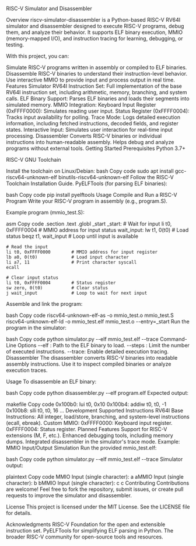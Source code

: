 RISC-V Simulator and Disassembler

Overview
riscv-simulator-disassembler is a Python-based RISC-V RV64I simulator and disassembler designed to execute RISC-V programs, debug them, and analyze their behavior. It supports ELF binary execution, MMIO (memory-mapped I/O), and instruction tracing for learning, debugging, or testing.

With this project, you can:

Simulate RISC-V programs written in assembly or compiled to ELF binaries.
Disassemble RISC-V binaries to understand their instruction-level behavior.
Use interactive MMIO to provide input and process output in real time.
Features
Simulator
RV64I Instruction Set: Full implementation of the base RV64I instruction set, including arithmetic, memory, branching, and system calls.
ELF Binary Support: Parses ELF binaries and loads their segments into simulated memory.
MMIO Integration:
Keyboard Input Register (0xFFFF0000): Simulates reading user input.
Status Register (0xFFFF0004): Tracks input availability for polling.
Trace Mode: Logs detailed execution information, including fetched instructions, decoded fields, and register states.
Interactive Input: Simulates user interaction for real-time input processing.
Disassembler
Converts RISC-V binaries or individual instructions into human-readable assembly.
Helps debug and analyze programs without external tools.
Getting Started
Prerequisites
Python 3.7+

RISC-V GNU Toolchain

Install the toolchain on Linux/Debian:
bash
Copy code
sudo apt install gcc-riscv64-unknown-elf binutils-riscv64-unknown-elf
Follow the RISC-V Toolchain Installation Guide.
PyELFTools (for parsing ELF binaries):

bash
Copy code
pip install pyelftools
Usage
Compile and Run a RISC-V Program
Write your RISC-V program in assembly (e.g., program.S).

Example program (mmio_test.S):

asm
Copy code
.section .text
.globl _start
_start:
    # Wait for input
    li t0, 0xFFFF0004        # MMIO address for input status
wait_input:
    lw t1, 0(t0)             # Load status
    beqz t1, wait_input      # Loop until input is available

    # Read the input
    li t0, 0xFFFF0000        # MMIO address for input register
    lb a0, 0(t0)             # Load input character
    li a7, 11                # Print character syscall
    ecall

    # Clear input status
    li t0, 0xFFFF0004        # Status register
    sw zero, 0(t0)           # Clear status
    j wait_input             # Loop to wait for next input
Assemble and link the program:

bash
Copy code
riscv64-unknown-elf-as -o mmio_test.o mmio_test.S
riscv64-unknown-elf-ld -o mmio_test.elf mmio_test.o --entry=_start
Run the program in the simulator:

bash
Copy code
python simulator.py --elf mmio_test.elf --trace
Command-Line Options
--elf <file>: Path to the ELF binary to load.
--steps <number>: Limit the number of executed instructions.
--trace: Enable detailed execution tracing.
Disassembler
The disassembler converts RISC-V binaries into readable assembly instructions. Use it to inspect compiled binaries or analyze execution traces.

Usage
To disassemble an ELF binary:

bash
Copy code
python disassembler.py --elf program.elf
Expected output:

makefile
Copy code
0x100b0: lui t0, 0x10
0x100b4: addiw t0, t0, -1
0x100b8: slli t0, t0, 16
...
Development
Supported Instructions
RV64I Base Instructions: All integer, load/store, branching, and system-level instructions (ecall, ebreak).
Custom MMIO:
0xFFFF0000: Keyboard input register.
0xFFFF0004: Status register.
Planned Features
Support for RISC-V extensions (M, F, etc.).
Enhanced debugging tools, including memory dumps.
Integrated disassembler in the simulator's trace mode.
Example: MMIO Input/Output Simulation
Run the provided mmio_test.elf:

bash
Copy code
python simulator.py --elf mmio_test.elf --trace
Simulator output:

plaintext
Copy code
MMIO Input (single character): a
aMMIO Input (single character): b
bMMIO Input (single character): c
c
Contributing
Contributions are welcome! Feel free to fork the repository, submit issues, or create pull requests to improve the simulator and disassembler.

License
This project is licensed under the MIT License. See the LICENSE file for details.

Acknowledgments
RISC-V Foundation for the open and extensible instruction set.
PyELFTools for simplifying ELF parsing in Python.
The broader RISC-V community for open-source tools and resources.
